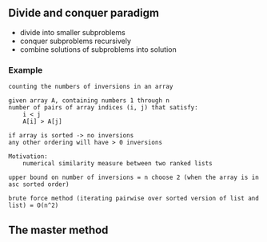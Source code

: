 ## Divide and conquer paradigm 


- divide into smaller subproblems
- conquer subproblems recursively
- combine solutions of subproblems into solution

### Example

    counting the numbers of inversions in an array
    
    given array A, containing numbers 1 through n
    number of pairs of array indices (i, j) that satisfy:
        i < j
        A[i] > A[j]

    if array is sorted -> no inversions
    any other ordering will have > 0 inversions

    Motivation:
        numerical similarity measure between two ranked lists

    upper bound on number of inversions = n choose 2 (when the array is in asc sorted order)

    brute force method (iterating pairwise over sorted version of list and list) = O(n^2)

## The master method



